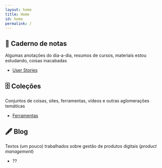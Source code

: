 ```yaml
---
layout: home
title: Home
id: home
permalink: /
---
```


## 📒 Caderno de notas

Algumas anotações do dia-a-dia, resumos de cursos, materiais estou estudando, coisas inacabadas

- [User Stories](user-stories)

## 🗄 Coleções

Conjuntos de coisas, sites, ferramentas, vídeos e outras aglomerações temáticas

- [Ferramentas](ferramentas)

## 🖋 Blog

Textos (um pouco) trabalhados sobre gestão de produtos digitais (_product management_)

- ??

